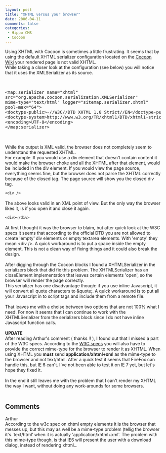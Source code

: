 ```yaml
---
layout: post
title: "XHTML versus your browser"
date: 2006-04-11
comments: false
categories:
 - Hippo CMS
 - Cocoon
---
```


<div class='post'>
Using XHTML with Cocoon is sometimes a little frustrating. It seems that by using the default XHTML serializer configuration located on the <a href="http://cocoon.apache.org/2.1/userdocs/xhtml-serializer.html" target="_blank">Cocoon Wiki</a> your rendered page is not valid XHTML.<br/>While taking a closer look at the configuration (see below) you will notice that it uses the XMLSerializer as its source.<br/><br/><pre><br/>&lt;map:serializer name=&quot;xhtml&quot;<br/>src=&quot;org.apache.cocoon.serialization.XMLSerializer&quot;<br/>mime-type=&quot;text/html&quot; logger=&quot;sitemap.serializer.xhtml&quot;<br/>pool-max=&quot;64&quot;&gt;<br/>&lt;doctype-public&gt;-//W3C//DTD XHTML 1.0 Strict//EN&lt;/doctype-public&gt;<br/>&lt;doctype-system&gt;http://www.w3.org/TR/xhtml1/DTD/xhtml1-strict.dtd&lt;/doctype-system&gt;<br/>&lt;encoding&gt;UTF-8&lt;/encoding&gt;<br/>&lt;/map:serializer&gt;<br/></pre><br/><br/>While the output is XML valid, the browser does not completely seem to understand the requested XHTML.<br/>For example: If you would use a div element that doesn't contain content it would make the browser choke and all the XHTML after that element, would be included in the div element. If you would view the page source, everything seems fine, but the browser does not parse the XHTML correctly because of the closed tag. The page source will show you the closed div tag.<br/><code><br/>&lt;div /&gt;<br/></code><br/>The above looks valid in an XML point of view. But the only way the browser likes it, is if you open it and close it again.<br/><code><br/>&lt;div&gt;&lt;/div&gt;<br/></code><br/>At first I thought it was the browser to blaim, but after quick look at the W3C specs it seems that according to the official DTD you are not allowed to create 'empty' div elements or empty textarea elements. With 'empty' they mean &lt;div /&gt;. A quick workaround is to put a space inside the empty element. This is not a clean way of fixing things and it could also break the design.<br/><br/>After digging through the Cocoon blocks I found a XHTMLSerializer in the serializers block that did fix this problem. The XHTMLSerializer has an closeElement implementation that leaves certain elements 'open', so the browser will render the page correctly.<br/>This serializer has one disadvantage though: if you use inline Javascript, it will convert all quote characters to &amp;quote;. A quick workaround is to put all your Javascript in to script tags and include them from a remote file.<br/><br/>That leaves me with a choise between two options that are not 100% what I need. For now it seems that I can continue to work with the XHTMLSerializer from the serializers block since I do not have inline Javascript function calls.<br/><br/><strong>UPDATE</strong><br/>After reading Arthur's comment ( thanks !! ), I found out that I missed a part of the W3C specs. According to the <a href="http://www.w3.org/TR/2002/NOTE-xhtml-media-types-20020801/#media-types" target="_blank">W3C specs</a> you will also have to provide the correct mime-type for the browser to render it as XHTML. When using XHTML you <strong>must</strong> send <strong>application/xhtml+xml</strong> as the mime-type to the browser and not text/html. After a quick test it seems that FireFox can handle this, but IE 6 can't. I've not been able to test it on IE 7 yet, but let's hope they fixed it.<br/><br/>In the end it still leaves me with the problem that I can't render my XHTML the way I want, without doing any work-arounds for some browsers.<br/><br/></div>
<h2>Comments</h2>
<div class='comments'>
<div class='comment'>
<div class='author'>Arthur</div>
<div class='content'>
According to the w3c spec on xhtml empty elements it is the browser that messes up, but this may as well be a mime-type problem (tellig the browser it's 'text/html' when it is actually 'application/xhtml+xml'. The problem with this mime-type though, is that IE6 will present the user with a download dialog, instead of rendering xhtml...<br></div>
</div>
</div>
